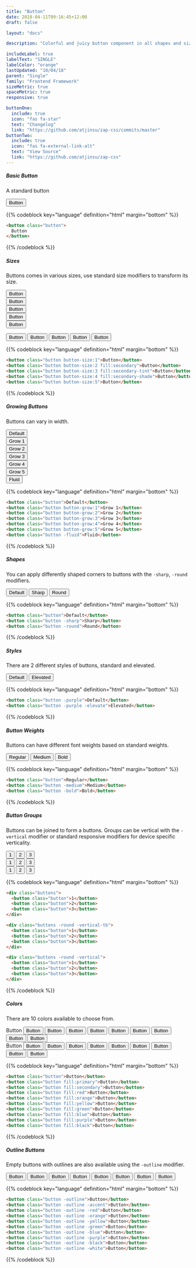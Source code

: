 ```yaml
---
title: "Button"
date: 2018-04-11T09:16:45+12:00
draft: false

layout: "docs"

description: "Colorful and juicy button component in all shapes and sizes."

includeLabel: true
labelText: "SINGLE"
labelColor: "orange"
lastUpdated: "10/04/18"
parent: "Single"
family: "Frontend Framework"
sizeMetric: true
spaceMetric: true
responsive: true

buttonOne:
  include: true
  icon: "fas fa-star"
  text: "Changelog"
  link: "https://github.com/atjinsu/zap-css/commits/master"
buttonTwo:
  include: true
  icon: "fas fa-external-link-alt"
  text: "View Source"
  link: "https://github.com/atjinsu/zap-css"
---
```


##### Basic Button

A standard button

<button class="button">Button</button>

{{% codeblock key="language" definition="html" margin="bottom" %}}
```html
<button class="button">
  Button
</button>
```
{{% /codeblock %}}

##### Sizes

Buttons comes in various sizes, use standard size modifiers to transform its size.

<div class="u-spread-y-1 margin-bottom:2">
  <div>
    <button class="button button-size:1">Button</button>
  </div>
	<div>
    <button class="button button-size:2 fill:secondary">Button</button>
  </div>
	<div>
    <button class="button button-size:3 fill:secondary-tint">Button</button>
  </div>
	<div>
    <button class="button button-size:4 fill:secondary-shade">Button</button>
  </div>
  <div>
    <button class="button button-size:5">Button</button>
  </div>

  <button class="button button-size:1">Button</button>
  <button class="button button-size:2 fill:secondary">Button</button>
  <button class="button button-size:3 fill:secondary-tint">Button</button>
  <button class="button button-size:4 fill:secondary-shade">Button</button>
  <button class="button button-size:5">Button</button>
</div>

{{% codeblock key="language" definition="html" margin="bottom" %}}
```html
<button class="button button-size:1">Button</button>
<button class="button button-size:2 fill:secondary">Button</button>
<button class="button button-size:3 fill:secondary-tint">Button</button>
<button class="button button-size:4 fill:secondary-shade">Button</button>
<button class="button button-size:5">Button</button>
```
{{% /codeblock %}}

##### Growing Buttons

Buttons can vary in width.

<div class="u-spread-y-1 margin-bottom:2">
	<div>
    <button class="button">Default</button>
  </div>
  <div>
    <button class="button button-grow:1">Grow 1</button>
  </div>
  <div>
    <button class="button button-grow:2">Grow 2</button>
  </div>
  <div>
    <button class="button button-grow:3">Grow 3</button>
  </div>
  <div>
    <button class="button button-grow:4">Grow 4</button>
  </div>
  <div>
    <button class="button button-grow:5">Grow 5</button>
  </div>
  <div>
    <button class="button button-fluid:true">Fluid</button>
  </div>
</div>

{{% codeblock key="language" definition="html" margin="bottom" %}}
```html
<button class="button">Default</button>
<button class="button button-grow:1">Grow 1</button>
<button class="button button-grow:2">Grow 2</button>
<button class="button button-grow:3">Grow 3</button>
<button class="button button-grow:4">Grow 4</button>
<button class="button button-grow:5">Grow 5</button>
<button class="button -fluid">Fluid</button>
```
{{% /codeblock %}}

##### Shapes

You can apply differently shaped corners to buttons with the `-sharp`, `-round` modifiers.

<div class="margin-bottom:2">
  <button class="button">Default</button>
  <button class="button button-border:sharp">Sharp</button>
  <button class="button button-border:round">Round</button>
</div>

{{% codeblock key="language" definition="html" margin="bottom" %}}
```html
<button class="button">Default</button>
<button class="button -sharp">Sharp</button>
<button class="button -round">Round</button>
```
{{% /codeblock %}}

##### Styles

There are 2 different styles of buttons, standard and elevated.

<div class="u-spread-x-1 margin-bottom:2">
  <div>
    <button class="button -purple">Default</button>
    <button class="button -purple button-elevate:true">Elevated</button>
  </div>
</div>

{{% codeblock key="language" definition="html" margin="bottom" %}}
```html
<button class="button -purple">Default</button>
<button class="button -purple -elevate">Elevated</button>
```
{{% /codeblock %}}

##### Button Weights

Buttons can have different font weights based on standard weights.

<div class="u-spread-x-1 margin-bottom:2">
  <button class="button">Regular</button>
  <button class="button button-weight:medium">Medium</button>
  <button class="button button-weight:bold">Bold</button>
</div>

{{% codeblock key="language" definition="html" margin="bottom" %}}
```html
<button class="button">Regular</button>
<button class="button -medium">Medium</button>
<button class="button -bold">Bold</button>
```
{{% /codeblock %}}


##### Button Groups

Buttons can be joined to form a buttons. Groups can be vertical with the `-vertical` modifier or standard responsive modifiers for device specific verticality.

<div class="margin-bottom:2">
  <div class="buttons">
    <button class="button">1</button>
    <button class="button">2</button>
    <button class="button">3</button>
  </div>
</div>

<div class="margin-bottom:2">
  <div class="buttons -round -vertical-tb">
    <button class="button">1</button>
    <button class="button">2</button>
    <button class="button">3</button>
  </div>
</div>

<div class="margin-bottom:2">
  <div class="buttons -round -vertical">
    <button class="button">1</button>
    <button class="button">2</button>
    <button class="button">3</button>
  </div>
</div>

{{% codeblock key="language" definition="html" margin="bottom" %}}
```html
<div class="buttons">
  <button class="button">1</button>
  <button class="button">2</button>
  <button class="button">3</button>
</div>

<div class="buttons -round -vertical-tb">
  <button class="button">1</button>
  <button class="button">2</button>
  <button class="button">3</button>
</div>

<div class="buttons -round -vertical">
  <button class="button">1</button>
  <button class="button">2</button>
  <button class="button">3</button>
</div>
```
{{% /codeblock %}}

##### Colors

There are 10 colors available to choose from.

<div class="buttons buttons-direction:vertical -inline-tb margin-bottom:2">
  <a class="button">Button</a>
  <button class="button fill:primary button-color:green">Button</button>
  <button class="button fill:secondary">Button</button>
  <button class="button fill:red">Button</button>
  <button class="button fill:orange">Button</button>
  <button class="button fill:yellow">Button</button>
  <button class="button fill:green">Button</button>
  <button class="button fill:blue">Button</button>
  <button class="button fill:purple">Button</button>
  <button class="button fill:black">Button</button>
</div>

<div class="buttons margin-bottom:2">
  <a class="button">Button</a>
  <button class="button fill:primary button-color:green">Button</button>
  <button class="button fill:secondary">Button</button>
  <button class="button fill:red">Button</button>
  <button class="button fill:orange">Button</button>
  <button class="button fill:yellow">Button</button>
  <button class="button fill:green">Button</button>
  <button class="button fill:blue">Button</button>
  <button class="button fill:purple">Button</button>
  <button class="button fill:black">Button</button>
</div>

{{% codeblock key="language" definition="html" margin="bottom" %}}
```html
<button class="button">Button</button>
<button class="button fill:primary">Button</button>
<button class="button fill:secondary">Button</button>
<button class="button fill:red">Button</button>
<button class="button fill:orange">Button</button>
<button class="button fill:yellow">Button</button>
<button class="button fill:green">Button</button>
<button class="button fill:blue">Button</button>
<button class="button fill:purple">Button</button>
<button class="button fill:black">Button</button>
```
{{% /codeblock %}}

##### Outline Buttons

Empty buttons with outlines are also available using the `-outline` modifier.

<div class="buttons buttons-direction:ve2rtical -inline-tb margin-bottom:2">
  <button class="button button-style:outline fill:blue button-color:blue">Button</button>
  <button class="button button-style:outline fill:red">Button</button>
  <button class="button button-style:outline fill:orange">Button</button>
  <button class="button button-style:outline fill:yellow">Button</button>
  <button class="button button-style:outline fill:green">Button</button>
  <button class="button button-style:outline fill:blue">Button</button>
  <button class="button button-style:outline fill:purple">Button</button>
  <button class="button button-style:outline fill:black">Button</button>
</div>

{{% codeblock key="language" definition="html" margin="bottom" %}}
```html
<button class="button -outline">Button</button>
<button class="button -outline -accent">Button</button>
<button class="button -outline -red">Button</button>
<button class="button -outline -orange">Button</button>
<button class="button -outline -yellow">Button</button>
<button class="button -outline -green">Button</button>
<button class="button -outline -blue">Button</button>
<button class="button -outline -purple">Button</button>
<button class="button -outline -black">Button</button>
<button class="button -outline -white">Button</button>
```
{{% /codeblock %}}
